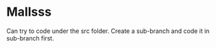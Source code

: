 # Mallsss

Can try to code under the src folder. Create a sub-branch and code it in sub-branch first.
